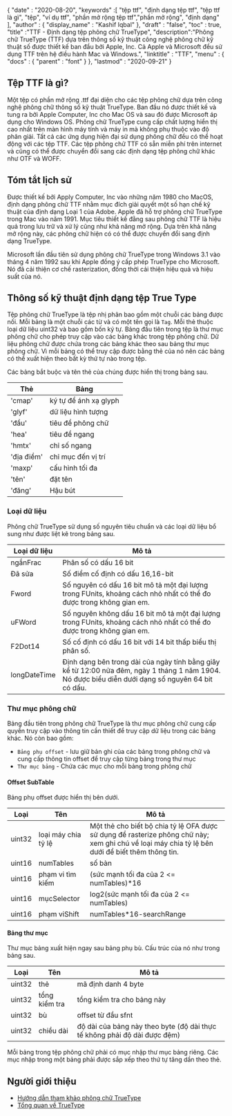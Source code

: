 {
  "date" : "2020-08-20",
  "keywords" :[ "tệp ttf", "định dạng tệp ttf", "tệp ttf là gì", "tệp", "ví dụ ttf", "phần mở rộng tệp ttf","phần mở rộng", "định dạng" ],
  "author" : {
    "display_name" : "Kashif Iqbal"
},
  "draft" : "false",
  "toc" : true,
  "title" :"TTF - Định dạng tệp phông chữ TrueType",
  "description":"Phông chữ TrueType (TTF) dựa trên thông số kỹ thuật công nghệ phông chữ kỹ thuật số được thiết kế ban đầu bởi Apple, Inc. Cả Apple và Microsoft đều sử dụng TTF trên hệ điều hành Mac và Windows.",
  "linktitle" : "TTF",
  "menu" : {
    "docs" : {
      "parent" : "font"
}
},
  "lastmod" : "2020-09-21"
}

## Tệp TTF là gì?

Một tệp có phần mở rộng .ttf đại diện cho các tệp phông chữ dựa trên công nghệ phông chữ thông số kỹ thuật TrueType. Ban đầu nó được thiết kế và tung ra bởi Apple Computer, Inc cho Mac OS và sau đó được Microsoft áp dụng cho Windows OS. Phông chữ TrueType cung cấp chất lượng hiển thị cao nhất trên màn hình máy tính và máy in mà không phụ thuộc vào độ phân giải. Tất cả các ứng dụng hiện đại sử dụng phông chữ đều có thể hoạt động với các tệp TTF. Các tệp phông chữ TTF có sẵn miễn phí trên internet và cũng có thể được chuyển đổi sang các định dạng tệp phông chữ khác như OTF và WOFF.

## Tóm tắt lịch sử

Được thiết kế bởi Apply Computer, Inc vào những năm 1980 cho MacOS, định dạng phông chữ TTF nhằm mục đích giải quyết một số hạn chế kỹ thuật của định dạng Loại 1 của Adobe. Apple đã hỗ trợ phông chữ TrueType trong Mac vào năm 1991. Mục tiêu thiết kế đằng sau phông chữ TTF là hiệu quả trong lưu trữ và xử lý cũng như khả năng mở rộng. Dựa trên khả năng mở rộng này, các phông chữ hiện có có thể được chuyển đổi sang định dạng TrueType.

Microsoft lần đầu tiên sử dụng phông chữ TrueType trong Windows 3.1 vào tháng 4 năm 1992 sau khi Apple đồng ý cấp phép TrueType cho Microsoft. Nó đã cải thiện cơ chế rasterization, đồng thời cải thiện hiệu quả và hiệu suất của nó.

## Thông số kỹ thuật định dạng tệp True Type

Tệp phông chữ TrueType là tệp nhị phân bao gồm một chuỗi các bảng được nối. Mỗi bảng là một chuỗi các từ và có một tên gọi là `Tag`. Mỗi thẻ thuộc loại dữ liệu uint32 và bao gồm bốn ký tự. Bảng đầu tiên trong tệp là thư mục phông chữ cho phép truy cập vào các bảng khác trong tệp phông chữ. Dữ liệu phông chữ được chứa trong các bảng khác theo sau bảng thư mục phông chữ. Vì mỗi bảng có thể truy cập được bằng thẻ của nó nên các bảng có thể xuất hiện theo bất kỳ thứ tự nào trong tệp.

Các bảng bắt buộc và tên thẻ của chúng được hiển thị trong bảng sau.

|**Thẻ**|**Bảng**|
---|---|
|'cmap'| ký tự để ánh xạ glyph |
|'glyf'| dữ liệu hình tượng |
|'đầu'| tiêu đề phông chữ |
|'hea'| tiêu đề ngang|
|'hmtx'| chỉ số ngang|
|'địa điểm'| chỉ mục đến vị trí|
|'maxp'| cấu hình tối đa|
|'tên'| đặt tên|
|'đăng'| Hậu bút|

### Loại dữ liệu
Phông chữ TrueType sử dụng số nguyên tiêu chuẩn và các loại dữ liệu bổ sung như được liệt kê trong bảng sau.

|**Loại dữ liệu** | **Mô tả** |
---|---|
|ngắnFrac| Phân số có dấu 16 bit|
|Đã sửa| Số điểm cố định có dấu 16,16-bit|
|Fword| Số nguyên có dấu 16 bit mô tả một đại lượng trong FUnits, khoảng cách nhỏ nhất có thể đo được trong không gian em.|
|uFWord| Số nguyên không dấu 16 bit mô tả một đại lượng trong FUnits, khoảng cách nhỏ nhất có thể đo được trong không gian em.|
|F2Dot14| Số cố định có dấu 16 bit với 14 bit thấp biểu thị phân số.|
|longDateTime| Định dạng bên trong dài của ngày tính bằng giây kể từ 12:00 nửa đêm, ngày 1 tháng 1 năm 1904. Nó được biểu diễn dưới dạng số nguyên 64 bit có dấu.|

### Thư mục phông chữ

Bảng đầu tiên trong phông chữ TrueType là thư mục phông chữ cung cấp quyền truy cập vào thông tin cần thiết để truy cập dữ liệu trong các bảng khác. Nó còn bao gồm:

* `Bảng phụ offset` - lưu giữ bản ghi của các bảng trong phông chữ và cung cấp thông tin offset để truy cập từng bảng trong thư mục
* `Thư mục bảng` - Chứa các mục cho mỗi bảng trong phông chữ

#### Offset SubTable
Bảng phụ offset được hiển thị bên dưới.

|**Loại**|**Tên**|**Mô tả**|
---|---|---|
|uint32| loại máy chia tỷ lệ | Một thẻ cho biết bộ chia tỷ lệ OFA được sử dụng để rasterize phông chữ này; xem ghi chú về loại máy chia tỷ lệ bên dưới để biết thêm thông tin.|
|uint16| numTables| số bàn|
|uint16| phạm vi tìm kiếm| (sức mạnh tối đa của 2 <= numTables)*16|
|uint16| mụcSelector| log2(sức mạnh tối đa của 2 <= numTables)|
|uint16| phạm viShift| numTables*16-searchRange|

#### Bảng thư mục
Thư mục bảng xuất hiện ngay sau bảng phụ bù. Cấu trúc của nó như trong bảng sau.

|**Loại**|**Tên**|**Mô tả**|
---|---|---|
|uint32| thẻ| mã định danh 4 byte|
|uint32| tổng kiểm tra| tổng kiểm tra cho bảng này |
|uint32| bù | offset từ đầu sfnt|
|uint32| chiều dài| độ dài của bảng này theo byte (độ dài thực tế không phải độ dài được đệm)|

Mỗi bảng trong tệp phông chữ phải có mục nhập thư mục bảng riêng. Các mục nhập trong một bảng phải được sắp xếp theo thứ tự tăng dần theo thẻ.


## Người giới thiệu
* [Hướng dẫn tham khảo phông chữ TrueType](https://developer.apple.com/fonts/TrueType-Reference-Manual/)
* [Tổng quan về TrueType](https://learn.microsoft.com/en-us/typography/truetype/)

